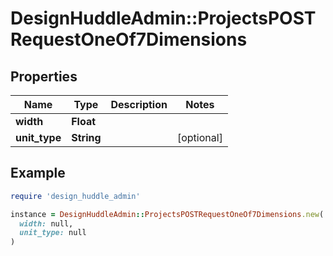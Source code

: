 # DesignHuddleAdmin::ProjectsPOSTRequestOneOf7Dimensions

## Properties

| Name | Type | Description | Notes |
| ---- | ---- | ----------- | ----- |
| **width** | **Float** |  |  |
| **unit_type** | **String** |  | [optional] |

## Example

```ruby
require 'design_huddle_admin'

instance = DesignHuddleAdmin::ProjectsPOSTRequestOneOf7Dimensions.new(
  width: null,
  unit_type: null
)
```

